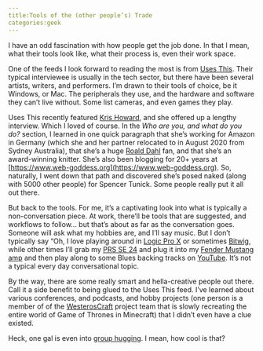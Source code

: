 ```yaml
---
title:Tools of the (other people’s) Trade
categories:geek
---
```

I have an odd fascination with how people get the job done. In that I mean, what their tools look like, what their process is, even their work space. 
<!--more-->

One of the feeds I look forward to reading the most is from [Uses This](https://usesthis.com). Their typical interviewee is usually in the tech sector, but there have been several artists, writers, and performers. I’m drawn to their tools of choice, be it Windows, or Mac. The peripherals they use, and the hardware and software they can’t live without. Some list cameras, and even games they play.

Uses This recently featured [Kris Howard](https://usesthis.com/interviews/kris.howard/), and she offered up a lengthy interview. Which I loved of course. In the *Who are you, and what do you do?* section, I learned in one quick paragraph that she’s working for Amazon in Germany (which she and her partner relocated to in August 2020 from Sydney Australia), that she’s a huge [Roald Dahl](https://www.roalddahlfans.com) fan, and that she’s an award-winning knitter. She’s also been blogging for 20+ years at [https://www.web-goddess.org](https://www.web-goddess.org). So, naturally, I went down that path and discovered she’s posed naked (along with 5000 other people) for Spencer Tunick. Some people really put it all out there.

But back to the tools. For me, it’s a captivating look into what is typically a non-conversation piece. At work, there’ll be tools that are suggested, and workflows to follow... but that’s about as far as the conversation goes. Someone will ask what my hobbies are, and I’ll say music. But I don’t typically say “Oh, I love playing around in [Logic Pro X](https://apple.com/logic-pro) or sometimes [Bitwig](https://www.bitwig.com), while other times I’ll grab my [PRS SE 24](https://www.sweetwater.com/store/detail/SEStd24TSV8--prs-se-standard-24-tobacco-sunburst) and plug it into my [Fender Mustang amp](https://shop.fender.com/en-US/guitar-amplifiers/contemporary-digital/mustang/) and then play along to some Blues backing tracks on [YouTube](https://www.youtube.com). It’s not a typical every day conversational topic.

By the way, there are some really smart and hella-creative people out there. Call it a side benefit to being glued to the Uses This feed. I’ve learned about various conferences, and podcasts, and hobby projects (one person is a member of of the [WesterosCraft](https://westeroscraft.com) project team that is slowly recreating the entire world of Game of Thrones in Minecraft) that I didn’t even have a clue existed.

Heck, one gal is even into [group hugging](https://carolchen.me/blog/group-hugging-theory/). I mean, how cool is that?